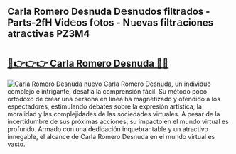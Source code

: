 ## Carla Romero Desnuda D𝚎sn𝚞dos filtr𝚊dos - Parts-2fH Vid𝚎os f𝚘tos - N𝚞evas filtr𝚊ciones atr𝚊ctivas PZ3M4

# <h2><a href="http://mb4lki.tromn.icu/?c=Carla+Romero+Desnuda">🔗👉👉👉 Carla Romero Desnuda 🔗🔗</a></h2>

[![Carla Romero Desnuda nuevo](https://i.imgur.com/pEAQMta.gif)](http://mb4lki.tromn.icu/?c=Carla+Romero+Desnuda)
Carla Romero Desnuda, un individuo complejo e intrigante, desafía la comprensión fácil. Su método poco ortodoxo de crear una persona en línea ha magnetizado y ofendido a los espectadores, estimulando debates sobre la expresión artística, la moralidad y las complejidades de las sociedades virtuales. A pesar de la incertidumbre de sus próximas acciones, su impacto en el mundo virtual es profundo. Armado con una dedicación inquebrantable y un atractivo innegable, el alcance de Carla Romero Desnuda en el mundo virtual es vasto.
